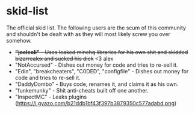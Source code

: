 # skid-list
The official skid list. The following users are the scum of this community and shouldn't be dealt with as they will most likely screw you over somehow.

* ~~**"joeleoli"** - Uses leaked minehq libraries for his own shit and skidded bizarrealex and sucked his dick~~ <3 alex
* "NotAccursed" - Dishes out money for code and tries to re-sell it.
* "Edin", "breakcheaters", "C0DED", "configfile" - Dishes out money for code and tries to re-sell it.
* "DaddyDombo" - Buys code, renames it, and claims it as his own.
* "funkemunky" - Shit anti-cheats built off one another.
* "InspectMC" - Leaks plugins (https://i.gyazo.com/b21ddb1bf43f397b3879350c577adabd.png)
